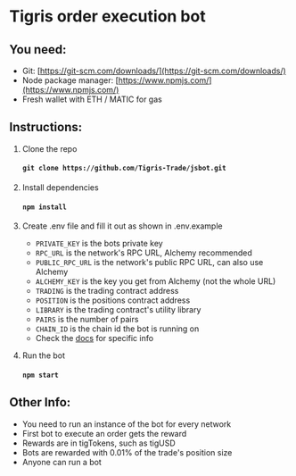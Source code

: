 # Tigris order execution bot

## You need:

- Git: [https://git-scm.com/downloads/](https://git-scm.com/downloads/)
- Node package manager: [https://www.npmjs.com/](https://www.npmjs.com/)
- Fresh wallet with ETH / MATIC for gas

## Instructions:

1. Clone the repo
    #### `git clone https://github.com/Tigris-Trade/jsbot.git`

2. Install dependencies
    #### `npm install`

3. Create .env file and fill it out as shown in .env.example
   - `PRIVATE_KEY` is the bots private key
   - `RPC_URL` is the network's RPC URL, Alchemy recommended
   - `PUBLIC_RPC_URL` is the network's public RPC URL, can also use Alchemy
   - `ALCHEMY_KEY` is the key you get from Alchemy (not the whole URL)
   - `TRADING` is the trading contract address
   - `POSITION` is the positions contract address
   - `LIBRARY` is the trading contract's utility library
   - `PAIRS` is the number of pairs
   - `CHAIN_ID` is the chain id the bot is running on
   - Check the [docs](https://docs.tigris.trade/) for specific info


4. Run the bot
    #### `npm start`

## Other Info:
- You need to run an instance of the bot for every network
- First bot to execute an order gets the reward
- Rewards are in tigTokens, such as tigUSD
- Bots are rewarded with 0.01% of the trade's position size
- Anyone can run a bot